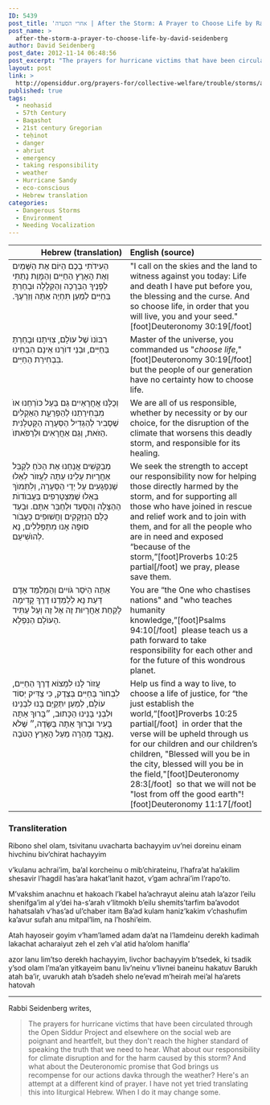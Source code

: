 ```yaml
---
ID: 5439
post_title: 'אחרי הסערה | After the Storm: A Prayer to Choose Life by Rabbi David Seidenberg (neohasid.org)'
post_name: >
  after-the-storm-a-prayer-to-choose-life-by-david-seidenberg
author: David Seidenberg
post_date: 2012-11-14 06:48:56
post_excerpt: "The prayers for hurricane victims that have been circulated through the Open Siddur Project and elsewhere on the social web are poignant and heartfelt, but they don't reach the higher standard of speaking the truth that we need to hear. What about our responsibility for climate disruption and for the harm caused by this storm? And what about the Deuteronomic promise that God brings us recompense for our actions davka through the weather? Here's an attempt at a different kind of prayer."
layout: post
link: >
  http://opensiddur.org/prayers-for/collective-welfare/trouble/storms/after-the-storm-a-prayer-to-choose-life-by-david-seidenberg/
published: true
tags:
  - neohasid
  - 57th Century
  - Baqashot
  - 21st century Gregorian
  - teḥinot
  - danger
  - aḥriut
  - emergency
  - taking responsibility
  - weather
  - Hurricane Sandy
  - eco-conscious
  - Hebrew translation
categories:
  - Dangerous Storms
  - Environment
  - Needing Vocalization
---
```

<table style="margin-left: auto;margin-right: auto;" class="draggable">
<thead><tr><th id="x" style="text-align: right;">Hebrew (translation)</th><th style="text-align: left;">English (source)</th></tr></thead>
<tbody>
<tr>
<td style="vertical-align:top;" width="46%">
<div class="scribe" style="font-size: 1em;"><span lang="he">
הַעִידֹתִי בָכֶם הַיּוֹם אֶת הַשָּׁמַיִם וְאֶת הָאָרֶץ 
הַחַיִּים וְהַמָּוֶת נָתַתִּי לְפָנֶיךָ הַבְּרָכָה וְהַקְּלָלָה 
וּבָחַרְתָּ בַּחַיִּים לְמַעַן תִּחְיֶה אַתָּה וְזַרְעֶךָ.‏
</span></div></td>
 
<td style="vertical-align:top;" width="53%"><div class="english" style="font-size: 1em;">
"I call on the skies and the land to witness against you today: 
Life and death I have put before you, the blessing and the curse. 
And so choose life, in order that you will live, you and your seed."[foot]Deuteronomy 30:19[/foot]
</td></tr>


<tr><td style="vertical-align:top;" width="46%"><div class="liturgy"><span lang="he">
רִבּוֺנוֺ שֶׁל עוֺלָם, צִוִּי‪תָ‬נוּ וּבָחַרְתָּ בַּחַיִּים,
וּבְנֵי דוֺרֵנוּ אֵינָם הִבְחִינוּ בִּבְחִירַת הַחַיִּים.
</span></div></td>

 
<td style="vertical-align:top;" width="53%"><div class="english">
Master of the universe, you commanded us "<em>choose life</em>,"[foot]Deuteronomy 30:19[/foot]
but the people of our generation have no certainty how to choose life.
</td></tr>


<tr><td style="vertical-align:top;" width="46%"><div class="liturgy"><span lang="he">
וְכֻלָּנוּ אֲחֲרָאַיִים גַם בַּעַל כּוֺרְחֵנוּ אוֺ מִבְּחִירַתֵנוּ לְהַפְרַעַָת הַאַקְלִים
שֶׁסָבִיר לְהַגְדִיל הַסְּעָרָה הַקָּטְלָנִית הַזֹּאת,
וְגַם אַחֲרָאִים וּלְרַפֹּאתוֺ.
</span></div></td>

 
<td style="vertical-align:top;" width="53%"><div class="english">
We are all of us responsible, whether by necessity or by our choice, 
for the disruption of the climate that worsens this deadly storm, 
and responsible for its healing.
</td></tr>


<tr><td style="vertical-align:top;" width="46%"><div class="liturgy"><span lang="he">
מְבַקְּשִׁים אֲנַחְנוּ אֶת הַכֹּחַ לְקַבֵּל אַחֲרָיוּת עָלֵינוּ עַתָּה
לַעֲזוֺר לְאֵלוּ שֶׁנִפְגָעִים עַל יְדֵי הַסְּעָרָה,
וְלִתְּמוֺךְ בְּאֵלוּ שֶׁמִּצְטָרְפִים בַּעֲבוֺדוֺת הַהַצָּלָה וְהַסְעַד וּלְחַבֵּר אִתָּם.
וּבְעַד כֻּלָם הַנִזְקָקִים וְחֲשׁוּפִים כַּעֲבֹור סוּפָה אָנוּ מִתְּפַּלְּלִים, נָא לְהוֺשִׁיעֵם.
</span></div></td>

 
<td style="vertical-align:top;" width="53%"><div class="english">
We seek the strength to accept our responsibility now
for helping those directly harmed by the storm,
and for supporting all those who have joined in rescue and relief work and to join with them,
and for all the people who are in need and exposed “because of the storm,”[foot]Proverbs 10:25 partial[/foot] we pray, please save them.
</td></tr>


<tr><td style="vertical-align:top;" width="46%"><div class="liturgy"><span lang="he">
אַתָּה הַיֹּסֵר גֹּויִים וְהַמְלַמֵּד אָדָם דַּעַת
נָא לְלַמְּדֵנוּ דֶרֶךְ קָדִימָה לָקַחַת אַחֲרָיוּת זֶה אֶל זֶה
וְעַל עַתִּיד הָעוֺלָם הַנִּפְלָא.
</span></div></td>

 
<td style="vertical-align:top;" width="53%"><div class="english">
You are “the One who chastises nations" and "who teaches humanity knowledge,”[foot]Psalms 94:10[/foot]&nbsp;
please teach us a path forward to take responsibility for each other
and for the future of this wondrous planet.
</td></tr>


<tr><td style="vertical-align:top;" width="46%"><div class="liturgy"><span lang="he">
עֲזוֺר לָנוּ לִמְצוֹא דֶרֶךְ הַחַיִּים, לִבְחוֺר בַּחַיִּים בְּצֶדֶק, כִּי צַדִּיק יְסוֹד עוֹלָם,
לְמַעַן יִתְּקַיֵּם בָּנוּ לִבְנֵינוּ וּלִבְנֵי בָּנֵינוּ הַכָּתוּב,
״בָּרוּךְ אַתָּה בָּעִיר וּבָרוּךְ אַתָּה בַּשָּׂדֶה,״
שֶּׁלֹא נֶאֱבָד מְהֵרָה מֵעַל הָאָרֶץ הַטֹּבָה.
</span></div></td>

 
<td style="vertical-align:top;" width="53%"><div class="english">
Help us find a way to live, to choose a life of justice, for “the just establish the world,”[foot]Proverbs 10:25 partial[/foot]&nbsp;
in order that the verse will be upheld through us for our children and our children’s children,
"Blessed will you be in the city, blessed will you be in the field,"[foot]Deuteronomy 28:3[/foot]&nbsp;
so that we will not be "lost from off the good earth"![foot]Deuteronomy 11:17[/foot]
</td>
</tr>
</tbody></table>

<div class="english">
<h3>Transliteration</h3>

Ribono shel olam, tsivitanu uvacharta bachayyim
uv’nei doreinu einam hivchinu biv’chirat hachayyim

v’kulanu achrai’im, ba’al korcheinu o mib’chirateinu, l’hafra’at ha’akilim
shesavir l’hagdil has’ara hakat’lanit hazot, v’gam achrai’im l’rapo’to.

‫M’vakshim‬ anachnu et hakoach l’kabel ha’achrayut aleinu atah
la’azor l’eilu shenifga’im al y’dei ha-s’arah
v’litmokh b’eilu shemits’tarfim ba’avodot hahatsalah v’has’ad ul’chaber itam
Ba’ad kulam haniz’kakim v’chashufim ka’avur sufah anu mitpal’lim, na l’hoshi’eim.

Atah hayoseir goyim v’ham’lamed adam da’at
na l’lamdeinu derekh kadimah lakachat acharaiyut zeh el zeh
v’al atid ha’olom hanifla’

azor lanu lim’tso derekh hachayyim, livchor bachayyim b’tsedek, ki tsadik y’sod olam
l’ma’an yitkayeim banu liv’neinu v’livnei baneinu hakatuv
Barukh atah ba’ir, uvarukh atah b’sadeh
shelo ne’evad m’heirah mei’al ha’arets hatovah
</div>


<hr />
Rabbi Seidenberg writes, 

<blockquote>The prayers for hurricane victims that have been circulated through the Open Siddur Project and elsewhere on the social web are poignant and heartfelt, but they don't reach the higher standard of speaking the truth that we need to hear. What about our responsibility for climate disruption and for the harm caused by this storm? And what about the Deuteronomic promise that God brings us recompense for our actions davka through the weather? Here's an attempt at a different kind of prayer. I have not yet tried translating this into liturgical Hebrew. When I do it may change some.</blockquote>

